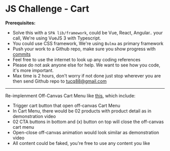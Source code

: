 # JS Challenge - Cart

**Prerequisites:**
- Solve this with a `SPA lib/framework`, could be Vue, React, Angular.. your call, We're using VueJS 3 with Typescript.
- You could use CSS framework, We're using `Bulma` as primary framework
- Push your work to a Github repo, make sure you show progress with [commits](https://www.conventionalcommits.org/en/v1.0.0/)
- Feel free to use the internet to look up any coding references
- Please do not ask anyone else for help. We want to see how you code, it's more important.
- Max time is 2 hours, don't worry if not done just stop wherever you are then send Github repo to tucq88@gmail.com

---

Re-implenment Off-Canvas Cart Menu like [this](https://i.gyazo.com/9627c62f4346edabcd92b7c067735b17.mp4), which include:

- Trigger cart button that open off-canvas Cart Menu
- In Cart Menu, there would be 02 products with product detail as in demonstration video
- 02 CTA buttons in bottom and (x) button on top will close the off-canvas cart menu
- Open-close off-canvas animation would look similar as demonstration video
- All content could be faked, you're free to use any content you like
